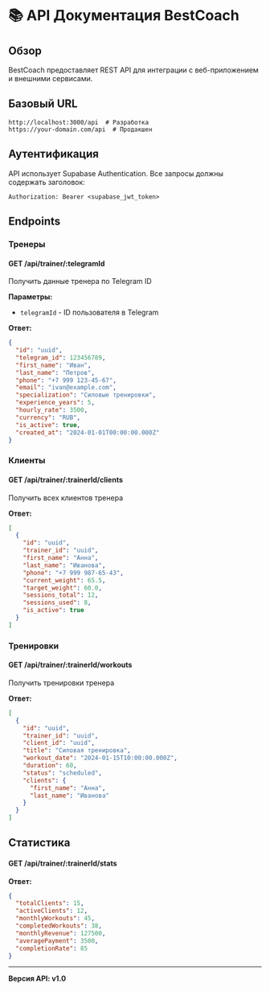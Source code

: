 # 📚 API Документация BestCoach

## Обзор

BestCoach предоставляет REST API для интеграции с веб-приложением и внешними сервисами.

## Базовый URL
```
http://localhost:3000/api  # Разработка
https://your-domain.com/api  # Продакшен
```

## Аутентификация

API использует Supabase Authentication. Все запросы должны содержать заголовок:
```
Authorization: Bearer <supabase_jwt_token>
```

## Endpoints

### Тренеры

#### GET /api/trainer/:telegramId
Получить данные тренера по Telegram ID

**Параметры:**
- `telegramId` - ID пользователя в Telegram

**Ответ:**
```json
{
  "id": "uuid",
  "telegram_id": 123456789,
  "first_name": "Иван",
  "last_name": "Петров",
  "phone": "+7 999 123-45-67",
  "email": "ivan@example.com",
  "specialization": "Силовые тренировки",
  "experience_years": 5,
  "hourly_rate": 3500,
  "currency": "RUB",
  "is_active": true,
  "created_at": "2024-01-01T00:00:00.000Z"
}
```

### Клиенты

#### GET /api/trainer/:trainerId/clients
Получить всех клиентов тренера

**Ответ:**
```json
[
  {
    "id": "uuid",
    "trainer_id": "uuid",
    "first_name": "Анна",
    "last_name": "Иванова",
    "phone": "+7 999 987-65-43",
    "current_weight": 65.5,
    "target_weight": 60.0,
    "sessions_total": 12,
    "sessions_used": 8,
    "is_active": true
  }
]
```

### Тренировки

#### GET /api/trainer/:trainerId/workouts
Получить тренировки тренера

**Ответ:**
```json
[
  {
    "id": "uuid",
    "trainer_id": "uuid", 
    "client_id": "uuid",
    "title": "Силовая тренировка",
    "workout_date": "2024-01-15T10:00:00.000Z",
    "duration": 60,
    "status": "scheduled",
    "clients": {
      "first_name": "Анна",
      "last_name": "Иванова"
    }
  }
]
```

## Статистика

#### GET /api/trainer/:trainerId/stats

**Ответ:**
```json
{
  "totalClients": 15,
  "activeClients": 12,
  "monthlyWorkouts": 45,
  "completedWorkouts": 38,
  "monthlyRevenue": 127500,
  "averagePayment": 3500,
  "completionRate": 85
}
```

---

**Версия API: v1.0**